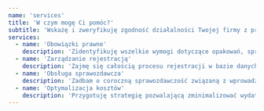 ```yaml
---
name: 'services'
title: 'W czym mogę Ci pomóc?'
subtitle: 'Wskażę i zweryfikuję zgodność działalności Twojej firmy z przepisami ochrony środowiska.'
services:
  - name: 'Obowiązki prawne'
    description: 'Zidentyfikuję wszelkie wymogi dotyczące opakowań, sprzętu elektronicznego, baterii i akumulatorów, które dotyczą Twojej firmy.'
  - name: 'Zarządzanie rejestracją'
    description: 'Zajmę się całością procesu rejestracji w bazie danych o produktach i opakowaniach oraz o gospodarce odpadami (BDO).'
  - name: 'Obsługa sprawozdawcza'
    description: 'Zadbam o coroczną sprawozdawczość związaną z wprowadzaniem produktów na rynek, zapewniając zgodność z wymogami.'
  - name: 'Optymalizacja kosztów'
    description: 'Przygotuję strategię pozwalającą zminimalizować wydatki przy jednoczesnej pełnej zgodności z obowiązującym prawem.'
---
```

